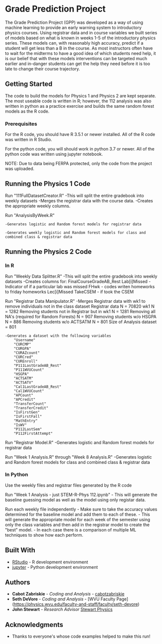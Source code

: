 # Grade Prediction Project

The Grade Prediction Project (GPP) was developed as a way of using machine learning to provide
an early warning system to introductory physics courses. Using registrar data and in course variables
we built series of models based on what is known in weeks 1-5 of the introductory physics series.
These models can, with reasonably high accuracy, predict if a student will get less than a B in the course.
As most instructors often have to wait for the midterms to have a good idea of which students need help, it
is our belief that with these models interventions can be targeted much earlier and in-danger students 
can get the help they need before it is too late to change their course trajectory.

## Getting Started

The code to build the models for Physics 1 and Physics 2 are kept separate. The most useable code is written in R;
however, the 112 analysis was also written in python as a practice exercise and builds the same random forest models
as the R code.

### Prerequisites

For the R code, you should have R 3.5.1 or newer installed. All of the R code was written in R Studio.

For the python code, you will should work in python 3.7 or newer. All of the python code was written using
jupyter notebook.

NOTE: Due to data being FERPA protected, only the code from the project was uploaded.


## Running the Physics 1 Code

Run "111FullDatasetCreator.R"
	-This will split the entire gradebook into weekly datasets
	-Merges the registrar data with the course data.
	-Creates the appropriate weekly columns.
		
Run "AnalysisByWeek.R"

	-Generates logistic and Random forest models for registrar data

	-Generates weekly logistic and Random forest models for class and combined class & registrar data

## Running the Physics 2 Code

### In R

Run "Weekly Data Splitter.R"
	-This will split the entire gradebook into weekly datasets
	-Creates columns for:
		FinalCourseGradeAB_Rest
		Lab[i]Missed - Indicator of if a particular lab was missed
		FHwk - codes writen homeworks to friday homeworks
		Lec[i]Missed
		TakeCSEM - if took the CSEM
		
Run "Registrar Data Manipulator.R"
	-Merges Registrar data with wk1 to remove individuals not in the class dataset
		Registrar data N = 70820
		wk1 N = 1282
		Removing students not in Registrar but in wk1 N = 1281
		Removing all NA's (required for Random Forests) N = 907
		Removing students w/o HSGPA N = 886
		Removing students w/o ACTSATM N = 801
		Size of Analysis dataset = 801
		
	-Generates a dataset with the following variables
		"Username"
		"CURCMP"
		"CURGPA"
		"CURAZcount"
		"CURCred"
		"CUREnroll"
		"P111LastGradeAB_Rest"
		"P111WVUCount"
		"HSGPA"
		"ACTSATM"
		"ACTSATV"
		"Cal1LastGradeAB_Rest"
		"Cal1WVUCount"
		"APCount"
		"APCredit"
		"TransferCount"
		"TransferCredit"
		"IsFirstGen"
		"IsFirstFall"
		"MathEntry"
		"IsWV"
		"P112LastSem"
		"P112FirstAttempt"
		
Run "Registrar Model.R"
	-Generates logistic and Random forest models for registrar data
	
Run "Week 1 Analysis.R" through "Week 8 Analysis.R"
	-Generates logistic and Random forest models for class and combined class & registrar data

### In Python

Use the weekly files and registrar files generated by the R code

Run "Week 1 Analysis - just STEM-R-Phys 112.ipynb"
	- This will generate the baseline guessing model as well as the model using only registar data.

Run each weekly file independently
	- Make sure to take the accuracy values determined for the baseline model and add them to each of
	  these.
	- This will generate the appropriate model for each week of the semester using only the class variables
	  and then add in the registrar model to create the "best" model.
	- In each case there is a comparison of multiple ML techniques to show how each perform.


## Built With

* [RStudio](https://www.rstudio.com/) - R development environment
* [jupyter](http://jupyter.org/) - Python development environment


## Authors

* **Cabot Zabriskie** - *Coding and Analysis* - [cabotzabriskie](https://cabotzabriskie.github.io)
* **Seth DeVore** - *Coding and Analysis* - [WVU Faculty Page] (https://physics.wvu.edu/faculty-and-staff/faculty/seth-devore)
* **John Stewart** - *Research Advisor* [Stewart Physics](http://stewartphysics.com/contact.html)


## Acknowledgments

* Thanks to everyone's whose code examples helped to make this run!



